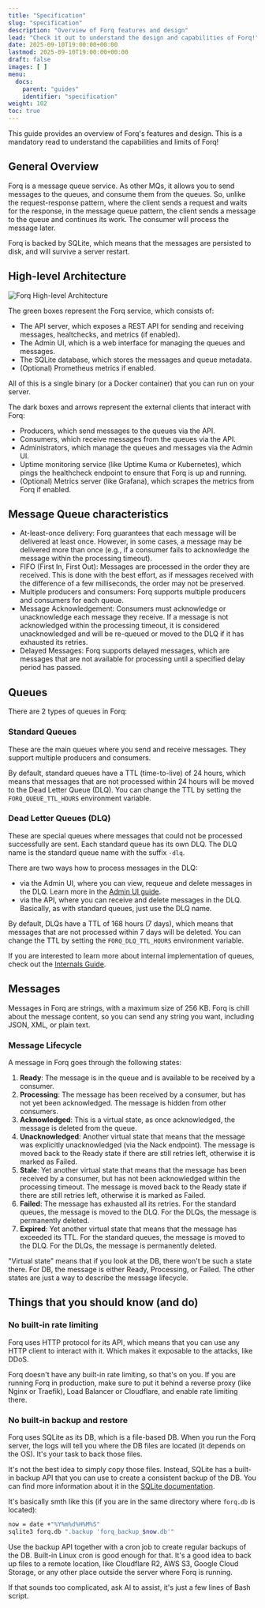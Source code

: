 ```yaml
---
title: "Specification"
slug: "specification"
description: "Overview of Forq features and design"
lead: "Check it out to understand the design and capabilities of Forq!"
date: 2025-09-10T19:00:00+00:00
lastmod: 2025-09-10T19:00:00+00:00
draft: false
images: [ ]
menu:
  docs:
    parent: "guides"
    identifier: "specification"
weight: 102
toc: true
---
```


This guide provides an overview of Forq's features and design. This is a mandatory read to understand the capabilities and limits of Forq!

## General Overview

Forq is a message queue service. As other MQs, it allows you to send messages to the queues, and consume them from the queues.
So, unlike the request-response pattern, where the client sends a request and waits for the response, in the message queue pattern, the client sends a message to the queue and continues its work. 
The consumer will process the message later.

Forq is backed by SQLite, which means that the messages are persisted to disk, and will survive a server restart.

## High-level Architecture

![Forq High-level Architecture](/images/forq-arch.png)

The green boxes represent the Forq service, which consists of:
- The API server, which exposes a REST API for sending and receiving messages, healtchecks, and metrics (if enabled).
- The Admin UI, which is a web interface for managing the queues and messages.
- The SQLite database, which stores the messages and queue metadata.
- (Optional) Prometheus metrics if enabled.

All of this is a single binary (or a Docker container) that you can run on your server.

The dark boxes and arrows represent the external clients that interact with Forq:
- Producers, which send messages to the queues via the API.
- Consumers, which receive messages from the queues via the API.
- Administrators, which manage the queues and messages via the Admin UI.
- Uptime monitoring service (like Uptime Kuma or Kubernetes), which pings the healthcheck endpoint to ensure that Forq is up and running.
- (Optional) Metrics server (like Grafana), which scrapes the metrics from Forq if enabled.

## Message Queue characteristics

- At-least-once delivery: Forq guarantees that each message will be delivered at least once. However, in some cases, a message may be delivered more than once (e.g., if a consumer fails to acknowledge the message within the processing timeout).
- FIFO (First In, First Out): Messages are processed in the order they are received. This is done with the best effort, as if messages received with the difference of a few milliseconds, the order may not be preserved.
- Multiple producers and consumers: Forq supports multiple producers and consumers for each queue.
- Message Acknowledgement: Consumers must acknowledge or unacknowledge each message they receive. If a message is not acknowledged within the processing timeout, it is considered unacknowledged and will be re-queued or moved to the DLQ if it has exhausted its retries.
- Delayed Messages: Forq supports delayed messages, which are messages that are not available for processing until a specified delay period has passed.

## Queues

There are 2 types of queues in Forq:

### Standard Queues

These are the main queues where you send and receive messages. They support multiple producers and consumers.

By default, standard queues have a TTL (time-to-live) of 24 hours, 
which means that messages that are not processed within 24 hours will be moved to the Dead Letter Queue (DLQ).
You can change the TTL by setting the `FORQ_QUEUE_TTL_HOURS` environment variable.

### Dead Letter Queues (DLQ)

These are special queues where messages that could not be processed successfully are sent.
Each standard queue has its own DLQ. The DLQ name is the standard queue name with the suffix `-dlq`.

There are two ways how to process messages in the DLQ:
- via the Admin UI, where you can view, requeue and delete messages in the DLQ. Learn more in the [Admin UI guide](./admin-ui.md).
- via the API, where you can receive and delete messages in the DLQ. Basically, as with standard queues, just use the DLQ name.

By default, DLQs have a TTL of 168 hours (7 days), which means that messages that are not processed within 7 days will be deleted.
You can change the TTL by setting the `FORQ_DLQ_TTL_HOURS` environment variable.

If you are interested to learn more about internal implementation of queues, check out the [Internals Guide](./internals.md).

## Messages

Messages in Forq are strings, with a maximum size of 256 KB.
Forq is chill about the message content, so you can send any string you want, including JSON, XML, or plain text.

### Message Lifecycle

A message in Forq goes through the following states:
1. **Ready**: The message is in the queue and is available to be received by a consumer.
2. **Processing**: The message has been received by a consumer, but has not yet been acknowledged. The message is hidden from other consumers.
3. **Acknowledged**: This is a virtual state, as once acknowledged, the message is deleted from the queue.
4. **Unacknowledged**: Another virtual state that means that the message was explicitly unacknowledged (via the Nack endpoint). The message is moved back to the Ready state if there are still retries left, otherwise it is marked as Failed.
5. **Stale**: Yet another virtual state that means that the message has been received by a consumer, but has not been acknowledged within the processing timeout. The message is moved back to the Ready state if there are still retries left, otherwise it is marked as Failed.
6. **Failed**: The message has exhausted all its retries. For the standard queues, the message is moved to the DLQ. For the DLQs, the message is permanently deleted.
7. **Expired**: Yet another virtual state that means that the message has exceeded its TTL. For the standard queues, the message is moved to the DLQ. For the DLQs, the message is permanently deleted.

"Virtual state" means that if you look at the DB, there won't be such a state there. For DB, the message is either Ready, Processing, or Failed. The other states are just a way to describe the message lifecycle.

## Things that you should know (and do)

### No built-in rate limiting

Forq uses HTTP protocol for its API, which means that you can use any HTTP client to interact with it. Which makes it exposable to the attacks, like DDoS.

Forq doesn't have any built-in rate limiting, so that's on you. If you are running Forq in production, make sure to put it behind a reverse proxy (like Nginx or Traefik), Load Balancer or Cloudflare, and enable rate limiting there.

### No built-in backup and restore

Forq uses SQLite as its DB, which is a file-based DB. When you run the Forq server, the logs will tell you where the DB files are located (it depends on the OS). It's your task to back those files. 

It's not the best idea to simply copy those files. Instead, SQLite has a built-in backup API that you can use to create a consistent backup of the DB. You can find more information about it in the [SQLite documentation](https://www.sqlite.org/backup.html).

It's basically smth like this (if you are in the same directory where `forq.db` is located):
```bash
now = date +"%Y%m%d%H%M%S"
sqlite3 forq.db ".backup 'forq_backup_$now.db'"
```

Use the backup API together with a cron job to create regular backups of the DB. Built-in Linux cron is good enough for that.
It's a good idea to back up files to a remote location, like Cloudflare R2, AWS S3, Google Cloud Storage, or any other place outside the server where Forq is running.

If that sounds too complicated, ask AI to assist, it's just a few lines of Bash script.